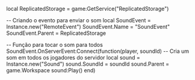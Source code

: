 local ReplicatedStorage = game:GetService("ReplicatedStorage")

-- Criando o evento para enviar o som
local SoundEvent = Instance.new("RemoteEvent")
SoundEvent.Name = "SoundEvent"
SoundEvent.Parent = ReplicatedStorage

-- Função para tocar o som para todos
SoundEvent.OnServerEvent:Connect(function(player, soundId)
    -- Cria um som em todos os jogadores do servidor
    local sound = Instance.new("Sound")
    sound.SoundId = soundId
    sound.Parent = game.Workspace
    sound:Play()
end)
